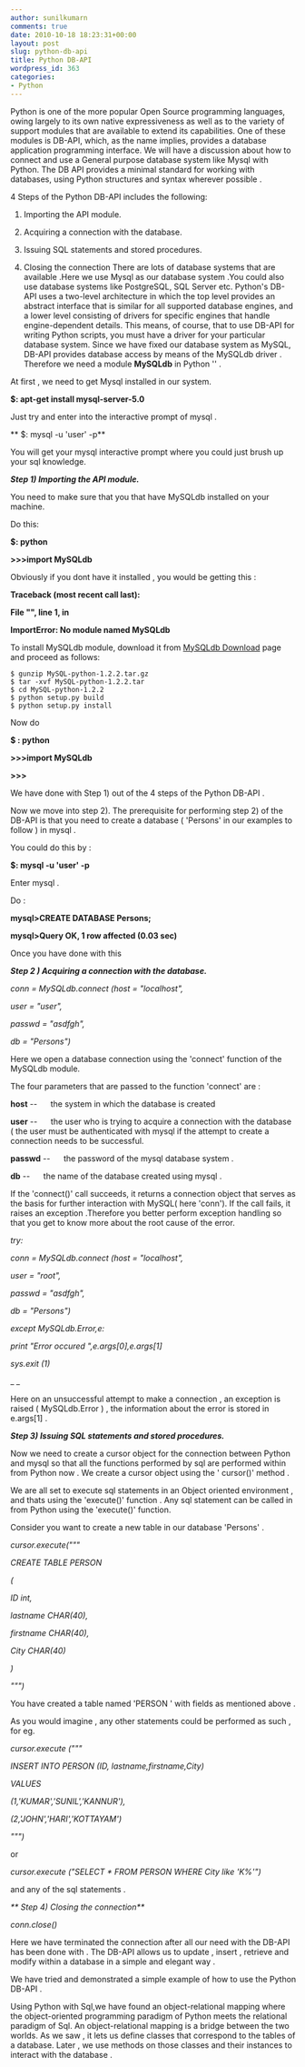 ```yaml
---
author: sunilkumarn
comments: true
date: 2010-10-18 18:23:31+00:00
layout: post
slug: python-db-api
title: Python DB-API
wordpress_id: 363
categories:
- Python
---
```


Python is one of the more popular Open Source programming languages, owing largely to its own native expressiveness as well as to the variety of support modules that are available to extend its capabilities. One of these modules is DB-API, which, as the name implies, provides a database application programming interface. We will have a discussion about how to connect and use a General purpose database system like Mysql with Python. The DB API provides a minimal standard for working with databases, using Python structures and syntax wherever possible .

4 Steps of the Python DB-API includes the following:


1) Importing the API module. 

2) Acquiring a connection with the database.

3) Issuing SQL statements and stored procedures.

4) Closing the connection
There are lots of database systems that are available .Here we use Mysql as our database system .You could also use database systems like PostgreSQL, SQL Server etc. Python's DB-API uses a two-level architecture in which the top level provides an abstract interface that is similar for all supported database engines, and a lower level consisting of drivers for specific engines that handle engine-dependent details. This means, of course, that to use DB-API for writing Python scripts, you must have a driver for your particular database system. Since we have  fixed our database system as MySQL, DB-API provides database access by means of the MySQLdb driver . Therefore we need a module **MySQLdb** in Python '' .

At first , we need to get Mysql installed in our system.

**$: apt-get install mysql-server-5.0**

Just try and enter into the interactive prompt of mysql .

** $: mysql -u 'user' -p**

You will get your mysql interactive prompt where you could just brush up your sql knowledge.


_**Step 1) Importing the API module.**_


You need to make sure that you that have MySQLdb installed on your machine.

Do this:

**$: python**

**>>>import MySQLdb**

Obviously if you dont have it installed , you would be getting this :

**Traceback (most recent call last):**

**File "<stdin>", line 1, in <module>**

**ImportError: No module named MySQLdb**

To install MySQLdb module, download it from [MySQLdb Download](http://sourceforge.net/projects/mysql-python) page and proceed as follows:

    
    $ gunzip MySQL-python-1.2.2.tar.gz
    $ tar -xvf MySQL-python-1.2.2.tar
    $ cd MySQL-python-1.2.2
    $ python setup.py build
    $ python setup.py install


Now do

**$ : python**

**>>>import MySQLdb**

**>>>**

We have done with Step 1) out of the 4 steps of the Python DB-API .

Now we move into step 2). The prerequisite for performing step 2) of the DB-API is that you need to create a database ( 'Persons' in our examples to follow ) in mysql .

You could do this by :

**$: mysql -u 'user' -p**

Enter  mysql .

Do :

**mysql>CREATE DATABASE Persons;**

**mysql>Query OK, 1 row affected (0.03 sec)**

Once you have done with this


_**Step 2 ) Acquiring a connection with the database.**_





_conn = MySQLdb.connect (host = "localhost",_

_user = "user",_

_passwd = "asdfgh",_

_db = "Persons")_

Here we open a database connection using the 'connect' function of the MySQLdb module.

The four parameters that are passed to the function 'connect'  are :


**host** --       the system in which the database is created


**user** --       the user who is trying to acquire a connection with the database ( the user must be authenticated with mysql if the attempt to create a connection needs to be successful.

**passwd** --      the password of the mysql database system .

**db** --      the name of the database created using mysql  .

If the 'connect()' call succeeds, it returns a connection object that serves as the basis for further interaction with MySQL( here 'conn'). If the call fails, it raises an exception .Therefore you better perform exception handling so that you get to know more about the root cause of the error.

_try:_

_conn = MySQLdb.connect (host = "localhost",_

_user = "root",_

_passwd = "asdfgh",_

_db = "Persons")_

_except MySQLdb.Error,e:_

_print "Error occured ",e.args[0],e.args[1]_

_sys.exit (1)_

_
_

Here on an unsuccessful attempt to make a connection , an exception is raised ( MySQLdb.Error ) , the information about the error is stored in e.args[1] .




_**Step 3) Issuing SQL statements and stored procedures.**_


Now we need to create a cursor object for the connection between Python and mysql so that all the functions performed by sql are performed within from Python now . We create a cursor object using the ' cursor()' method .

We are all set to execute sql statements in an Object oriented environment , and thats using the 'execute()' function . Any sql statement can be called in from Python using the 'execute()' function.

Consider you want to create a new table in our database 'Persons' .

_cursor.execute("""_

_CREATE TABLE PERSON_

_(_

_ID               int,_

_lastname     CHAR(40),_

_firstname    CHAR(40),_

_City      CHAR(40)_

_)_

_""")_

You have created a table named 'PERSON ' with fields as mentioned above .

As you would imagine , any other statements could be performed as such , for eg.

_cursor.execute ("""_

_INSERT INTO PERSON (ID, lastname,firstname,City)_

_VALUES_

_(1,'KUMAR','SUNIL','KANNUR'),_

_(2,'JOHN','HARI','KOTTAYAM')_

_""")_

or

_cursor.execute ("SELECT * FROM PERSON WHERE City like 'K%'")_

and any of the sql statements .


_** Step 4) Closing the connection**_


_conn.close()_

Here we have terminated the connection after all our need with the DB-API has been done with . The DB-API allows us to update , insert , retrieve and modify within a database in a simple and elegant way .

We have tried and demonstrated a simple example of how to use the Python DB-API .

Using Python with Sql,we have found an object-relational mapping where the object-oriented programming paradigm of Python meets the relational paradigm of Sql. An object-relational mapping is a bridge between the two worlds. As we saw , it lets us define classes that correspond to the tables of a database. Later , we use methods on those classes and their instances to interact with the database .
